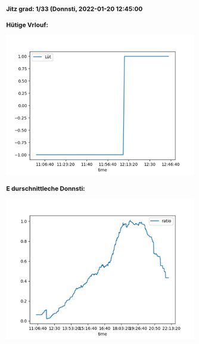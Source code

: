 ### Jitz grad: 1/33 (Donnsti, 2022-01-20 12:45:00

### Hütige Vrlouf:
![Graph](Today.png)

### E durschnittleche Donnsti:
![Graph](Donnsti.png)